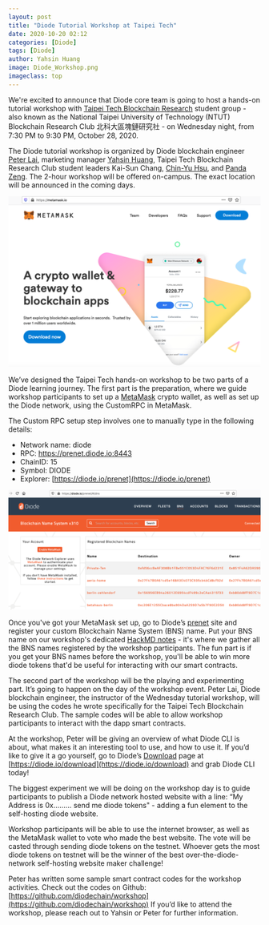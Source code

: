 ```yaml
---
layout: post
title: "Diode Tutorial Workshop at Taipei Tech"
date: 2020-10-20 02:12
categories: [Diode]
tags: [Diode]
author: Yahsin Huang
image: Diode_Workshop.png
imageclass: top
---
```

We're excited to announce that Diode core team is going to host a hands-on tutorial workshop with [Taipei Tech Blockchain Research](https://www.facebook.com/NTUTBlockchain/) student group - also known as the National Taipei University of Technology (NTUT) Blockchain Research Club 北科大區塊鏈研究社 - on Wednesday night, from 7:30 PM to 9:30 PM, October 28, 2020.

The Diode tutorial workshop is organized by Diode blockchain engineer [Peter Lai](https://twitter.com/alk03073135), marketing manager [Yahsin Huang](https://twitter.com/YahsinHuang), Taipei Tech Blockchain Research Club student leaders Kai-Sun Chang, [Chin-Yu Hsu](https://twitter.com/chinyuhsu), and [Panda Zeng](https://twitter.com/PandaZeng1). The 2-hour workshop will be offered on-campus. The exact location will be announced in the coming days.

![alt_text](images/blog/Diode_Workshop_wallet.png "image_tooltip")

We’ve designed the Taipei Tech hands-on workshop to be two parts of a Diode learning journey. The first part is the preparation, where we guide workshop participants to set up a [MetaMask](https://metamask.io/) crypto wallet, as well as set up the Diode network, using the CustomRPC in MetaMask.

The Custom RPC setup step involves one to manually type in the following details:

- Network name: diode
- RPC: https://prenet.diode.io:8443
- ChainID: 15
- Symbol: DIODE
- Explorer: [https://diode.io/prenet](https://diode.io/prenet)


![alt_text](images/blog/Diode_Workshop_BNS.png "image_tooltip")


Once you've got your MetaMask set up, go to Diode’s [prenet](https://diode.io/prenet/#/dns) site and register your custom Blockchain Name System (BNS) name. Put your BNS name on our workshop's dedicated [HackMD notes](https://hackmd.io/zrrhlsUHTTee2xLY8awLpw) - it's where we gather all the BNS names registered by the workshop participants. The fun part is if you get your BNS names before the workshop, you'll be able to win more diode tokens that'd be useful for interacting with our smart contracts.

The second part of the workshop will be the playing and experimenting part. It’s going to happen on the day of the workshop event. Peter Lai, Diode blockchain engineer, the instructor of the Wednesday tutorial workshop, will be using the codes he wrote specifically for the Taipei Tech Blockchain Research Club. The sample codes will be able to allow workshop participants to interact with the dapp smart contracts.

At the workshop, Peter will be giving an overview of what Diode CLI is about, what makes it an interesting tool to use, and how to use it. If you’d like to give it a go yourself, go to Diode’s [Download](https://diode.io/download) page at [https://diode.io/download](https://diode.io/download) and grab Diode CLI today! 

The biggest experiment we will be doing on the workshop day is to guide participants to publish a Diode network hosted website with a line: “My Address is 0x……... send me diode tokens" - adding a fun element to the self-hosting diode website. 

Workshop participants will be able to use the internet browser, as well as the MetaMask wallet to vote who made the best website. The vote will be casted through sending diode tokens on the testnet. Whoever gets the most diode tokens on testnet will be the winner of the best over-the-diode-network self-hosting website maker challenge! 

Peter has written some sample smart contract codes for the workshop activities. Check out the codes on Github: [https://github.com/diodechain/workshop](https://github.com/diodechain/workshop) If you’d like to attend the workshop, please reach out to Yahsin or Peter for further information.
